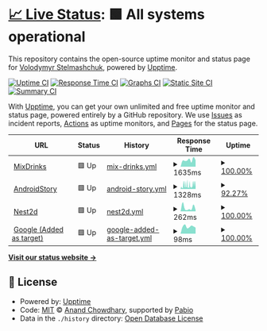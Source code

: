 # [📈 Live Status](https://VovaStelmashchuk.github.io/my-services-monitor): <!--live status--> **🟩 All systems operational**

This repository contains the open-source uptime monitor and status page for [Volodymyr Stelmashchuk](https://bento.me/vovastelmashchuk), powered by [Upptime](https://github.com/upptime/upptime).

[![Uptime CI](https://github.com/VovaStelmashchuk/my-services-monitor/workflows/Uptime%20CI/badge.svg)](https://github.com/VovaStelmashchuk/my-services-monitor/actions?query=workflow%3A%22Uptime+CI%22)
[![Response Time CI](https://github.com/VovaStelmashchuk/my-services-monitor/workflows/Response%20Time%20CI/badge.svg)](https://github.com/VovaStelmashchuk/my-services-monitor/actions?query=workflow%3A%22Response+Time+CI%22)
[![Graphs CI](https://github.com/VovaStelmashchuk/my-services-monitor/workflows/Graphs%20CI/badge.svg)](https://github.com/VovaStelmashchuk/my-services-monitor/actions?query=workflow%3A%22Graphs+CI%22)
[![Static Site CI](https://github.com/VovaStelmashchuk/my-services-monitor/workflows/Static%20Site%20CI/badge.svg)](https://github.com/VovaStelmashchuk/my-services-monitor/actions?query=workflow%3A%22Static+Site+CI%22)
[![Summary CI](https://github.com/VovaStelmashchuk/my-services-monitor/workflows/Summary%20CI/badge.svg)](https://github.com/VovaStelmashchuk/my-services-monitor/actions?query=workflow%3A%22Summary+CI%22)

With [Upptime](https://upptime.js.org), you can get your own unlimited and free uptime monitor and status page, powered entirely by a GitHub repository. We use [Issues](https://github.com/VovaStelmashchuk/my-services-monitor/issues) as incident reports, [Actions](https://github.com/VovaStelmashchuk/my-services-monitor/actions) as uptime monitors, and [Pages](https://VovaStelmashchuk.github.io/my-services-monitor) for the status page.

<!--start: status pages-->
<!-- This summary is generated by Upptime (https://github.com/upptime/upptime) -->
<!-- Do not edit this manually, your changes will be overwritten -->
<!-- prettier-ignore -->
| URL | Status | History | Response Time | Uptime |
| --- | ------ | ------- | ------------- | ------ |
| <img alt="" src="https://icons.duckduckgo.com/ip3/mixdrinks.org.ico" height="13"> [MixDrinks](https://mixdrinks.org/) | 🟩 Up | [mix-drinks.yml](https://github.com/VovaStelmashchuk/my-services-monitor/commits/HEAD/history/mix-drinks.yml) | <details><summary><img alt="Response time graph" src="./graphs/mix-drinks/response-time-week.png" height="20"> 1635ms</summary><br><a href="https://status.vovastelmashchuk.site/history/mix-drinks"><img alt="Response time 1566" src="https://img.shields.io/endpoint?url=https%3A%2F%2Fraw.githubusercontent.com%2FVovaStelmashchuk%2Fmy-services-monitor%2FHEAD%2Fapi%2Fmix-drinks%2Fresponse-time.json"></a><br><a href="https://status.vovastelmashchuk.site/history/mix-drinks"><img alt="24-hour response time 1615" src="https://img.shields.io/endpoint?url=https%3A%2F%2Fraw.githubusercontent.com%2FVovaStelmashchuk%2Fmy-services-monitor%2FHEAD%2Fapi%2Fmix-drinks%2Fresponse-time-day.json"></a><br><a href="https://status.vovastelmashchuk.site/history/mix-drinks"><img alt="7-day response time 1635" src="https://img.shields.io/endpoint?url=https%3A%2F%2Fraw.githubusercontent.com%2FVovaStelmashchuk%2Fmy-services-monitor%2FHEAD%2Fapi%2Fmix-drinks%2Fresponse-time-week.json"></a><br><a href="https://status.vovastelmashchuk.site/history/mix-drinks"><img alt="30-day response time 1435" src="https://img.shields.io/endpoint?url=https%3A%2F%2Fraw.githubusercontent.com%2FVovaStelmashchuk%2Fmy-services-monitor%2FHEAD%2Fapi%2Fmix-drinks%2Fresponse-time-month.json"></a><br><a href="https://status.vovastelmashchuk.site/history/mix-drinks"><img alt="1-year response time 1566" src="https://img.shields.io/endpoint?url=https%3A%2F%2Fraw.githubusercontent.com%2FVovaStelmashchuk%2Fmy-services-monitor%2FHEAD%2Fapi%2Fmix-drinks%2Fresponse-time-year.json"></a></details> | <details><summary><a href="https://status.vovastelmashchuk.site/history/mix-drinks">100.00%</a></summary><a href="https://status.vovastelmashchuk.site/history/mix-drinks"><img alt="All-time uptime 100.00%" src="https://img.shields.io/endpoint?url=https%3A%2F%2Fraw.githubusercontent.com%2FVovaStelmashchuk%2Fmy-services-monitor%2FHEAD%2Fapi%2Fmix-drinks%2Fuptime.json"></a><br><a href="https://status.vovastelmashchuk.site/history/mix-drinks"><img alt="24-hour uptime 100.00%" src="https://img.shields.io/endpoint?url=https%3A%2F%2Fraw.githubusercontent.com%2FVovaStelmashchuk%2Fmy-services-monitor%2FHEAD%2Fapi%2Fmix-drinks%2Fuptime-day.json"></a><br><a href="https://status.vovastelmashchuk.site/history/mix-drinks"><img alt="7-day uptime 100.00%" src="https://img.shields.io/endpoint?url=https%3A%2F%2Fraw.githubusercontent.com%2FVovaStelmashchuk%2Fmy-services-monitor%2FHEAD%2Fapi%2Fmix-drinks%2Fuptime-week.json"></a><br><a href="https://status.vovastelmashchuk.site/history/mix-drinks"><img alt="30-day uptime 100.00%" src="https://img.shields.io/endpoint?url=https%3A%2F%2Fraw.githubusercontent.com%2FVovaStelmashchuk%2Fmy-services-monitor%2FHEAD%2Fapi%2Fmix-drinks%2Fuptime-month.json"></a><br><a href="https://status.vovastelmashchuk.site/history/mix-drinks"><img alt="1-year uptime 100.00%" src="https://img.shields.io/endpoint?url=https%3A%2F%2Fraw.githubusercontent.com%2FVovaStelmashchuk%2Fmy-services-monitor%2FHEAD%2Fapi%2Fmix-drinks%2Fuptime-year.json"></a></details>
| <img alt="" src="https://icons.duckduckgo.com/ip3/androidstory.dev.ico" height="13"> [AndroidStory](https://androidstory.dev/) | 🟩 Up | [android-story.yml](https://github.com/VovaStelmashchuk/my-services-monitor/commits/HEAD/history/android-story.yml) | <details><summary><img alt="Response time graph" src="./graphs/android-story/response-time-week.png" height="20"> 1328ms</summary><br><a href="https://status.vovastelmashchuk.site/history/android-story"><img alt="Response time 1099" src="https://img.shields.io/endpoint?url=https%3A%2F%2Fraw.githubusercontent.com%2FVovaStelmashchuk%2Fmy-services-monitor%2FHEAD%2Fapi%2Fandroid-story%2Fresponse-time.json"></a><br><a href="https://status.vovastelmashchuk.site/history/android-story"><img alt="24-hour response time 1339" src="https://img.shields.io/endpoint?url=https%3A%2F%2Fraw.githubusercontent.com%2FVovaStelmashchuk%2Fmy-services-monitor%2FHEAD%2Fapi%2Fandroid-story%2Fresponse-time-day.json"></a><br><a href="https://status.vovastelmashchuk.site/history/android-story"><img alt="7-day response time 1328" src="https://img.shields.io/endpoint?url=https%3A%2F%2Fraw.githubusercontent.com%2FVovaStelmashchuk%2Fmy-services-monitor%2FHEAD%2Fapi%2Fandroid-story%2Fresponse-time-week.json"></a><br><a href="https://status.vovastelmashchuk.site/history/android-story"><img alt="30-day response time 1168" src="https://img.shields.io/endpoint?url=https%3A%2F%2Fraw.githubusercontent.com%2FVovaStelmashchuk%2Fmy-services-monitor%2FHEAD%2Fapi%2Fandroid-story%2Fresponse-time-month.json"></a><br><a href="https://status.vovastelmashchuk.site/history/android-story"><img alt="1-year response time 1099" src="https://img.shields.io/endpoint?url=https%3A%2F%2Fraw.githubusercontent.com%2FVovaStelmashchuk%2Fmy-services-monitor%2FHEAD%2Fapi%2Fandroid-story%2Fresponse-time-year.json"></a></details> | <details><summary><a href="https://status.vovastelmashchuk.site/history/android-story">92.27%</a></summary><a href="https://status.vovastelmashchuk.site/history/android-story"><img alt="All-time uptime 98.70%" src="https://img.shields.io/endpoint?url=https%3A%2F%2Fraw.githubusercontent.com%2FVovaStelmashchuk%2Fmy-services-monitor%2FHEAD%2Fapi%2Fandroid-story%2Fuptime.json"></a><br><a href="https://status.vovastelmashchuk.site/history/android-story"><img alt="24-hour uptime 47.67%" src="https://img.shields.io/endpoint?url=https%3A%2F%2Fraw.githubusercontent.com%2FVovaStelmashchuk%2Fmy-services-monitor%2FHEAD%2Fapi%2Fandroid-story%2Fuptime-day.json"></a><br><a href="https://status.vovastelmashchuk.site/history/android-story"><img alt="7-day uptime 92.27%" src="https://img.shields.io/endpoint?url=https%3A%2F%2Fraw.githubusercontent.com%2FVovaStelmashchuk%2Fmy-services-monitor%2FHEAD%2Fapi%2Fandroid-story%2Fuptime-week.json"></a><br><a href="https://status.vovastelmashchuk.site/history/android-story"><img alt="30-day uptime 98.22%" src="https://img.shields.io/endpoint?url=https%3A%2F%2Fraw.githubusercontent.com%2FVovaStelmashchuk%2Fmy-services-monitor%2FHEAD%2Fapi%2Fandroid-story%2Fuptime-month.json"></a><br><a href="https://status.vovastelmashchuk.site/history/android-story"><img alt="1-year uptime 98.70%" src="https://img.shields.io/endpoint?url=https%3A%2F%2Fraw.githubusercontent.com%2FVovaStelmashchuk%2Fmy-services-monitor%2FHEAD%2Fapi%2Fandroid-story%2Fuptime-year.json"></a></details>
| <img alt="" src="https://icons.duckduckgo.com/ip3/nest2d.online.ico" height="13"> [Nest2d](https://nest2d.online/) | 🟩 Up | [nest2d.yml](https://github.com/VovaStelmashchuk/my-services-monitor/commits/HEAD/history/nest2d.yml) | <details><summary><img alt="Response time graph" src="./graphs/nest2d/response-time-week.png" height="20"> 262ms</summary><br><a href="https://status.vovastelmashchuk.site/history/nest2d"><img alt="Response time 377" src="https://img.shields.io/endpoint?url=https%3A%2F%2Fraw.githubusercontent.com%2FVovaStelmashchuk%2Fmy-services-monitor%2FHEAD%2Fapi%2Fnest2d%2Fresponse-time.json"></a><br><a href="https://status.vovastelmashchuk.site/history/nest2d"><img alt="24-hour response time 99" src="https://img.shields.io/endpoint?url=https%3A%2F%2Fraw.githubusercontent.com%2FVovaStelmashchuk%2Fmy-services-monitor%2FHEAD%2Fapi%2Fnest2d%2Fresponse-time-day.json"></a><br><a href="https://status.vovastelmashchuk.site/history/nest2d"><img alt="7-day response time 262" src="https://img.shields.io/endpoint?url=https%3A%2F%2Fraw.githubusercontent.com%2FVovaStelmashchuk%2Fmy-services-monitor%2FHEAD%2Fapi%2Fnest2d%2Fresponse-time-week.json"></a><br><a href="https://status.vovastelmashchuk.site/history/nest2d"><img alt="30-day response time 408" src="https://img.shields.io/endpoint?url=https%3A%2F%2Fraw.githubusercontent.com%2FVovaStelmashchuk%2Fmy-services-monitor%2FHEAD%2Fapi%2Fnest2d%2Fresponse-time-month.json"></a><br><a href="https://status.vovastelmashchuk.site/history/nest2d"><img alt="1-year response time 377" src="https://img.shields.io/endpoint?url=https%3A%2F%2Fraw.githubusercontent.com%2FVovaStelmashchuk%2Fmy-services-monitor%2FHEAD%2Fapi%2Fnest2d%2Fresponse-time-year.json"></a></details> | <details><summary><a href="https://status.vovastelmashchuk.site/history/nest2d">100.00%</a></summary><a href="https://status.vovastelmashchuk.site/history/nest2d"><img alt="All-time uptime 100.00%" src="https://img.shields.io/endpoint?url=https%3A%2F%2Fraw.githubusercontent.com%2FVovaStelmashchuk%2Fmy-services-monitor%2FHEAD%2Fapi%2Fnest2d%2Fuptime.json"></a><br><a href="https://status.vovastelmashchuk.site/history/nest2d"><img alt="24-hour uptime 100.00%" src="https://img.shields.io/endpoint?url=https%3A%2F%2Fraw.githubusercontent.com%2FVovaStelmashchuk%2Fmy-services-monitor%2FHEAD%2Fapi%2Fnest2d%2Fuptime-day.json"></a><br><a href="https://status.vovastelmashchuk.site/history/nest2d"><img alt="7-day uptime 100.00%" src="https://img.shields.io/endpoint?url=https%3A%2F%2Fraw.githubusercontent.com%2FVovaStelmashchuk%2Fmy-services-monitor%2FHEAD%2Fapi%2Fnest2d%2Fuptime-week.json"></a><br><a href="https://status.vovastelmashchuk.site/history/nest2d"><img alt="30-day uptime 100.00%" src="https://img.shields.io/endpoint?url=https%3A%2F%2Fraw.githubusercontent.com%2FVovaStelmashchuk%2Fmy-services-monitor%2FHEAD%2Fapi%2Fnest2d%2Fuptime-month.json"></a><br><a href="https://status.vovastelmashchuk.site/history/nest2d"><img alt="1-year uptime 100.00%" src="https://img.shields.io/endpoint?url=https%3A%2F%2Fraw.githubusercontent.com%2FVovaStelmashchuk%2Fmy-services-monitor%2FHEAD%2Fapi%2Fnest2d%2Fuptime-year.json"></a></details>
| <img alt="" src="https://icons.duckduckgo.com/ip3/www.google.com.ico" height="13"> [Google (Added as target)](https://www.google.com) | 🟩 Up | [google-added-as-target.yml](https://github.com/VovaStelmashchuk/my-services-monitor/commits/HEAD/history/google-added-as-target.yml) | <details><summary><img alt="Response time graph" src="./graphs/google-added-as-target/response-time-week.png" height="20"> 98ms</summary><br><a href="https://status.vovastelmashchuk.site/history/google-added-as-target"><img alt="Response time 108" src="https://img.shields.io/endpoint?url=https%3A%2F%2Fraw.githubusercontent.com%2FVovaStelmashchuk%2Fmy-services-monitor%2FHEAD%2Fapi%2Fgoogle-added-as-target%2Fresponse-time.json"></a><br><a href="https://status.vovastelmashchuk.site/history/google-added-as-target"><img alt="24-hour response time 83" src="https://img.shields.io/endpoint?url=https%3A%2F%2Fraw.githubusercontent.com%2FVovaStelmashchuk%2Fmy-services-monitor%2FHEAD%2Fapi%2Fgoogle-added-as-target%2Fresponse-time-day.json"></a><br><a href="https://status.vovastelmashchuk.site/history/google-added-as-target"><img alt="7-day response time 98" src="https://img.shields.io/endpoint?url=https%3A%2F%2Fraw.githubusercontent.com%2FVovaStelmashchuk%2Fmy-services-monitor%2FHEAD%2Fapi%2Fgoogle-added-as-target%2Fresponse-time-week.json"></a><br><a href="https://status.vovastelmashchuk.site/history/google-added-as-target"><img alt="30-day response time 109" src="https://img.shields.io/endpoint?url=https%3A%2F%2Fraw.githubusercontent.com%2FVovaStelmashchuk%2Fmy-services-monitor%2FHEAD%2Fapi%2Fgoogle-added-as-target%2Fresponse-time-month.json"></a><br><a href="https://status.vovastelmashchuk.site/history/google-added-as-target"><img alt="1-year response time 108" src="https://img.shields.io/endpoint?url=https%3A%2F%2Fraw.githubusercontent.com%2FVovaStelmashchuk%2Fmy-services-monitor%2FHEAD%2Fapi%2Fgoogle-added-as-target%2Fresponse-time-year.json"></a></details> | <details><summary><a href="https://status.vovastelmashchuk.site/history/google-added-as-target">100.00%</a></summary><a href="https://status.vovastelmashchuk.site/history/google-added-as-target"><img alt="All-time uptime 100.00%" src="https://img.shields.io/endpoint?url=https%3A%2F%2Fraw.githubusercontent.com%2FVovaStelmashchuk%2Fmy-services-monitor%2FHEAD%2Fapi%2Fgoogle-added-as-target%2Fuptime.json"></a><br><a href="https://status.vovastelmashchuk.site/history/google-added-as-target"><img alt="24-hour uptime 100.00%" src="https://img.shields.io/endpoint?url=https%3A%2F%2Fraw.githubusercontent.com%2FVovaStelmashchuk%2Fmy-services-monitor%2FHEAD%2Fapi%2Fgoogle-added-as-target%2Fuptime-day.json"></a><br><a href="https://status.vovastelmashchuk.site/history/google-added-as-target"><img alt="7-day uptime 100.00%" src="https://img.shields.io/endpoint?url=https%3A%2F%2Fraw.githubusercontent.com%2FVovaStelmashchuk%2Fmy-services-monitor%2FHEAD%2Fapi%2Fgoogle-added-as-target%2Fuptime-week.json"></a><br><a href="https://status.vovastelmashchuk.site/history/google-added-as-target"><img alt="30-day uptime 100.00%" src="https://img.shields.io/endpoint?url=https%3A%2F%2Fraw.githubusercontent.com%2FVovaStelmashchuk%2Fmy-services-monitor%2FHEAD%2Fapi%2Fgoogle-added-as-target%2Fuptime-month.json"></a><br><a href="https://status.vovastelmashchuk.site/history/google-added-as-target"><img alt="1-year uptime 100.00%" src="https://img.shields.io/endpoint?url=https%3A%2F%2Fraw.githubusercontent.com%2FVovaStelmashchuk%2Fmy-services-monitor%2FHEAD%2Fapi%2Fgoogle-added-as-target%2Fuptime-year.json"></a></details>

<!--end: status pages-->

[**Visit our status website →**](https://VovaStelmashchuk.github.io/my-services-monitor)

## 📄 License

- Powered by: [Upptime](https://github.com/upptime/upptime)
- Code: [MIT](./LICENSE) © [Anand Chowdhary](https://anandchowdhary.com), supported by [Pabio](https://pabio.com)
- Data in the `./history` directory: [Open Database License](https://opendatacommons.org/licenses/odbl/1-0/)
